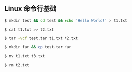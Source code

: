 ## Linux 命令行基础

```bash
$ mkdir test && cd test && echo 'Hello World!' > t1.txt
```

```bash
$ cat t1.txt >> t2.txt
```

```bash
$ tar -vcf test.tar t1.txt t2.txt
```

```bash
$ mkdir far && cp test.tar far
```

```bash
$ mv t1.txt t3.txt
```

```bash
$ rm t2.txt
```